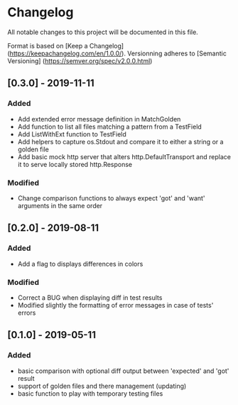 # Changelog
All notable changes to this project will be documented in this file.

Format is based on [Keep a Changelog] (https://keepachangelog.com/en/1.0.0/).
Versionning adheres to [Semantic Versioning] (https://semver.org/spec/v2.0.0.html)

## [0.3.0] - 2019-11-11
### Added
- Add extended error message definition in MatchGolden
- Add function to list all files matching a pattern from a TestField
- Add ListWithExt function to TestField
- Add helpers to capture os.Stdout and compare it to either a string or a
  golden file
- Add basic mock http server that alters http.DefaultTransport and replace it
  to serve locally stored http.Response
### Modified
- Change comparison functions to always expect 'got' and 'want' arguments in
  the same order


## [0.2.0] - 2019-08-11
### Added
- Add a flag to displays differences in colors
### Modified
- Correct a BUG when displaying diff in test results
- Modified slightly the formatting of error messages in case of tests' errors 

## [0.1.0] - 2019-05-11
### Added
- basic comparison with optional diff output between 'expected' and 'got' result
- support of golden files and there management (updating)
- basic function to play with temporary testing files
